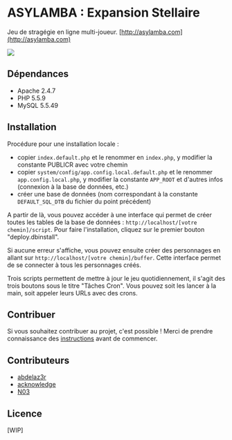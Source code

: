 ASYLAMBA : Expansion Stellaire
==============================

Jeu de stragégie en ligne multi-joueur. [http://asylamba.com](http://asylamba.com)

![](http://asylamba.com/public/media/files/sources/asylambacom.png)

Dépendances
-----------

- Apache 2.4.7
- PHP 5.5.9
- MySQL 5.5.49


Installation
------------

Procédure pour une installation locale :

- copier `index.default.php` et le renommer en `index.php`, y modifier la constante PUBLICR avec votre chemin
- copier `system/config/app.config.local.default.php` et le renommer `app.config.local.php`, y modifier la constante `APP_ROOT` et d'autres infos (connexion à la base de données, etc.)
- créer une base de données (nom correspondant à la constante `DEFAULT_SQL_DTB` du fichier du point précédent)

A partir de là, vous pouvez accéder à une interface qui permet de créer toutes les tables de la base de données : `http://localhost/[votre chemin]/script`. Pour faire l'installation, cliquez sur le premier bouton "deploy.dbinstall". 

Si aucune erreur s'affiche, vous pouvez ensuite créer des personnages en allant sur `http://localhost/[votre chemin]/buffer`. Cette interface permet de se connecter à tous les personnages créés.

Trois scripts permettent de mettre à jour le jeu quotidiennement, il s'agit des trois boutons sous le titre "Tâches Cron". Vous pouvez soit les lancer à la main, soit appeler leurs URLs avec des crons.


Contribuer
----------

Si vous souhaitez contribuer au projet, c'est possible ! Merci de prendre connaissance des [instructions](CONTRIBUTING.md) avant de commencer.


Contributeurs
-------------

* [abdelaz3r](https://github.com/abdelaz3r)
* [acknowledge](https://github.com/acknowledge)
* [N03](https://github.com/N03)


Licence
-------

[WIP]